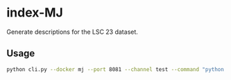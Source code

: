 # index-MJ

Generate descriptions for the LSC 23 dataset.
## Usage

```bash
python cli.py --docker mj --port 8081 --channel test --command "python indexlsc.py --lsc lsc23/extracted/ --txt lsc23/images.txt --resume logs/resume.txt"
```